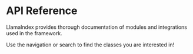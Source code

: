 # API Reference

LlamaIndex provides thorough documentation of modules and integrations used in the framework.

Use the navigation or search to find the classes you are interested in!
